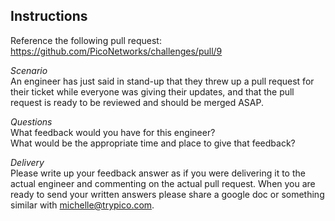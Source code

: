 
## Instructions

Reference the following pull request: https://github.com/PicoNetworks/challenges/pull/9

_Scenario_  
An engineer has just said in stand-up that they threw up a pull request for their ticket while everyone was giving their updates, and that the pull request is ready to be reviewed and should be merged ASAP.

_Questions_  
What feedback would you have for this engineer?  
What would be the appropriate time and place to give that feedback?

_Delivery_  
Please write up your feedback answer as if you were delivering it to the actual engineer and commenting on the actual pull request. When you are ready to send your written answers please share a google doc or something similar with michelle@trypico.com. 

